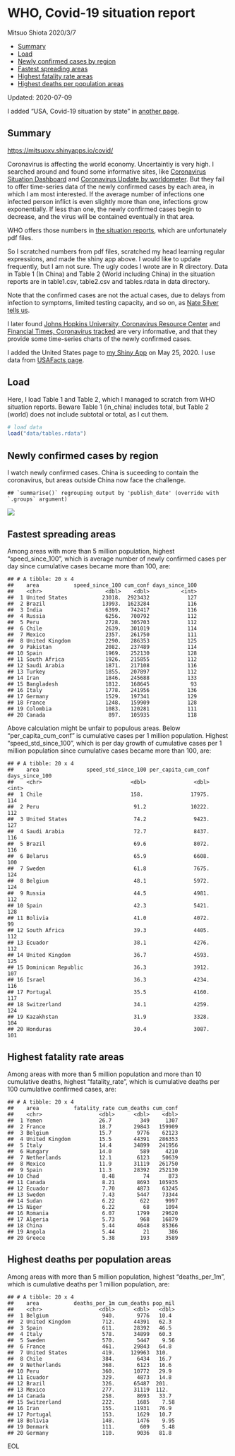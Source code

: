 WHO, Covid-19 situation report
================
Mitsuo Shiota
2020/3/7

  - [Summary](#summary)
  - [Load](#load)
  - [Newly confirmed cases by region](#newly-confirmed-cases-by-region)
  - [Fastest spreading areas](#fastest-spreading-areas)
  - [Highest fatality rate areas](#highest-fatality-rate-areas)
  - [Highest deaths per population
    areas](#highest-deaths-per-population-areas)

Updated: 2020-07-09

I added “USA, Covid-19 situation by state” in [another page](USA.md).

## Summary

<https://mitsuoxv.shinyapps.io/covid/>

Coronavirus is affecting the world economy. Uncertaintiy is very high. I
searched around and found some informative sites, like [Coronavirus
Situation
Dashboard](https://who.maps.arcgis.com/apps/opsdashboard/index.html#/c88e37cfc43b4ed3baf977d77e4a0667)
and [Coronavirus Update by
worldometer](https://www.worldometers.info/coronavirus/). But they fail
to offer time-series data of the newly confirmed cases by each area, in
which I am most interested. If the average number of infections one
infected person inflict is even slightly more than one, infections grow
exponentially. If less than one, the newly confirmed cases begin to
decrease, and the virus will be contained eventually in that area.

WHO offers those numbers in [the situation
reports](https://www.who.int/emergencies/diseases/novel-coronavirus-2019/situation-reports/),
which are unfortunately pdf files.

So I scratched numbers from pdf files, scratched my head learning
regular expressions, and made the shiny app above. I would like to
update frequently, but I am not sure. The ugly codes I wrote are in R
directory. Data in Table 1 (In China) and Table 2 (World including
China) in the situation reports are in table1.csv, table2.csv and
tables.rdata in data directory.

Note that the confirmed cases are not the actual cases, due to delays
from infection to symptoms, limited testing capacity, and so on, as
[Nate Silver tells
us](https://fivethirtyeight.com/features/coronavirus-case-counts-are-meaningless/).

I later found [Johns Hopkins University, Coronavirus Resource
Center](https://coronavirus.jhu.edu/) and [Financial Times, Coronavirus
tracked](https://www.ft.com/content/a26fbf7e-48f8-11ea-aeb3-955839e06441)
are very informative, and that they provide some time-series charts of
the newly confirmed cases.

I added the United States page to [my Shiny
App](https://mitsuoxv.shinyapps.io/covid/) on May 25, 2020. I use data
from [USAFacts
page](https://usafacts.org/visualizations/coronavirus-covid-19-spread-map/).

## Load

Here, I load Table 1 and Table 2, which I managed to scratch from WHO
situation reports. Beware Table 1 (in\_china) includes total, but Table
2 (world) does not include subtotal or total, as I cut them.

``` r
# load data
load("data/tables.rdata")
```

## Newly confirmed cases by region

I watch newly confirmed cases. China is suceeding to contain the
coronavirus, but areas outside China now face the challenge.

    ## `summarise()` regrouping output by 'publish_date' (override with `.groups` argument)

![](README_files/figure-gfm/chart-1.png)<!-- -->

## Fastest spreading areas

Among areas with more than 5 million population, highest
“speed\_since\_100”, which is average number of newly confirmed cases
per day since cumulative cases became more than 100, are:

    ## # A tibble: 20 x 4
    ##    area           speed_since_100 cum_conf days_since_100
    ##    <chr>                    <dbl>    <dbl>          <int>
    ##  1 United States           23018.  2923432            127
    ##  2 Brazil                  13993.  1623284            116
    ##  3 India                    6399.   742417            116
    ##  4 Russia                   6256.   700792            112
    ##  5 Peru                     2728.   305703            112
    ##  6 Chile                    2639.   301019            114
    ##  7 Mexico                   2357.   261750            111
    ##  8 United Kingdom           2290.   286353            125
    ##  9 Pakistan                 2082.   237489            114
    ## 10 Spain                    1969.   252130            128
    ## 11 South Africa             1926.   215855            112
    ## 12 Saudi Arabia             1871.   217108            116
    ## 13 Turkey                   1855.   207897            112
    ## 14 Iran                     1846.   245688            133
    ## 15 Bangladesh               1812.   168645             93
    ## 16 Italy                    1778.   241956            136
    ## 17 Germany                  1529.   197341            129
    ## 18 France                   1248.   159909            128
    ## 19 Colombia                 1083.   120281            111
    ## 20 Canada                    897.   105935            118

Above calculation might be unfair to populous areas. Below
“per\_capita\_cum\_conf” is cumulative cases per 1 million population.
Highest “speed\_std\_since\_100”, which is per day growth of cumulative
cases per 1 million population since cumulative cases became more than
100, are:

    ## # A tibble: 20 x 4
    ##    area               speed_std_since_100 per_capita_cum_conf days_since_100
    ##    <chr>                            <dbl>               <dbl>          <int>
    ##  1 Chile                            158.               17975.            114
    ##  2 Peru                              91.2              10222.            112
    ##  3 United States                     74.2               9423.            127
    ##  4 Saudi Arabia                      72.7               8437.            116
    ##  5 Brazil                            69.6               8072.            116
    ##  6 Belarus                           65.9               6608.            100
    ##  7 Sweden                            61.8               7675.            124
    ##  8 Belgium                           48.1               5972.            124
    ##  9 Russia                            44.5               4981.            112
    ## 10 Spain                             42.3               5421.            128
    ## 11 Bolivia                           41.0               4072.             99
    ## 12 South Africa                      39.3               4405.            112
    ## 13 Ecuador                           38.1               4276.            112
    ## 14 United Kingdom                    36.7               4593.            125
    ## 15 Dominican Republic                36.3               3912.            107
    ## 16 Israel                            36.3               4234.            116
    ## 17 Portugal                          35.5               4160.            117
    ## 18 Switzerland                       34.1               4259.            124
    ## 19 Kazakhstan                        31.9               3328.            104
    ## 20 Honduras                          30.4               3087.            101

## Highest fatality rate areas

Among areas with more than 5 million population and more than 10
cumulative deaths, highest “fatality\_rate”, which is cumulative deaths
per 100 cumulative confirmed cases, are:

    ## # A tibble: 20 x 4
    ##    area           fatality_rate cum_deaths cum_conf
    ##    <chr>                  <dbl>      <dbl>    <dbl>
    ##  1 Yemen                  26.7         349     1307
    ##  2 France                 18.7       29843   159909
    ##  3 Belgium                15.7        9776    62123
    ##  4 United Kingdom         15.5       44391   286353
    ##  5 Italy                  14.4       34899   241956
    ##  6 Hungary                14.0         589     4210
    ##  7 Netherlands            12.1        6123    50639
    ##  8 Mexico                 11.9       31119   261750
    ##  9 Spain                  11.3       28392   252130
    ## 10 Chad                    8.48         74      873
    ## 11 Canada                  8.21       8693   105935
    ## 12 Ecuador                 7.70       4873    63245
    ## 13 Sweden                  7.43       5447    73344
    ## 14 Sudan                   6.22        622     9997
    ## 15 Niger                   6.22         68     1094
    ## 16 Romania                 6.07       1799    29620
    ## 17 Algeria                 5.73        968    16879
    ## 18 China                   5.44       4648    85366
    ## 19 Angola                  5.44         21      386
    ## 20 Greece                  5.38        193     3589

## Highest deaths per population areas

Among areas with more than 5 million population, highest
“deaths\_per\_1m”, which is cumulative deaths per 1 million
population, are:

    ## # A tibble: 20 x 4
    ##    area           deaths_per_1m cum_deaths pop_mil
    ##    <chr>                  <dbl>      <dbl>   <dbl>
    ##  1 Belgium                 940.       9776   10.4 
    ##  2 United Kingdom          712.      44391   62.3 
    ##  3 Spain                   611.      28392   46.5 
    ##  4 Italy                   578.      34899   60.3 
    ##  5 Sweden                  570.       5447    9.56
    ##  6 France                  461.      29843   64.8 
    ##  7 United States           419.     129963  310.  
    ##  8 Chile                   384.       6434   16.7 
    ##  9 Netherlands             368.       6123   16.6 
    ## 10 Peru                    360.      10772   29.9 
    ## 11 Ecuador                 329.       4873   14.8 
    ## 12 Brazil                  326.      65487  201.  
    ## 13 Mexico                  277.      31119  112.  
    ## 14 Canada                  258.       8693   33.7 
    ## 15 Switzerland             222.       1685    7.58
    ## 16 Iran                    155.      11931   76.9 
    ## 17 Portugal                153.       1629   10.7 
    ## 18 Bolivia                 148.       1476    9.95
    ## 19 Denmark                 111.        609    5.48
    ## 20 Germany                 110.       9036   81.8

EOL
